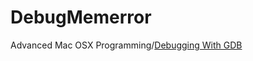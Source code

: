 DebugMemerror
=============

Advanced Mac OSX Programming/[Debugging With GDB](https://github.com/jakebaek/DebugMemerror/wiki/Debugging-With-GDB)